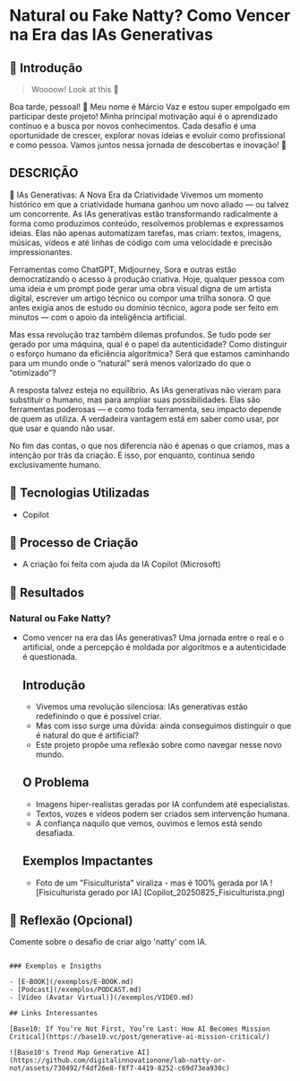 # Natural ou Fake Natty? Como Vencer na Era das IAs Generativas

## 🚀 Introdução

> Woooow! Look at this 👀

Boa tarde, pessoal! 👋 Meu nome é Márcio Vaz e estou super empolgado em participar deste projeto! Minha principal motivação aqui é o aprendizado contínuo e a busca por novos conhecimentos. Cada desafio é uma oportunidade de crescer, explorar novas ideias e evoluir como profissional e como pessoa. Vamos juntos nessa jornada de descobertas e inovação! 🚀

## DESCRIÇÃO

🤖 IAs Generativas: A Nova Era da Criatividade
Vivemos um momento histórico em que a criatividade humana ganhou um novo aliado — ou talvez um concorrente. As IAs generativas estão transformando radicalmente a forma como produzimos conteúdo, resolvemos problemas e expressamos ideias. Elas não apenas automatizam tarefas, mas criam: textos, imagens, músicas, vídeos e até linhas de código com uma velocidade e precisão impressionantes.

Ferramentas como ChatGPT, Midjourney, Sora e outras estão democratizando o acesso à produção criativa. Hoje, qualquer pessoa com uma ideia e um prompt pode gerar uma obra visual digna de um artista digital, escrever um artigo técnico ou compor uma trilha sonora. O que antes exigia anos de estudo ou domínio técnico, agora pode ser feito em minutos — com o apoio da inteligência artificial.

Mas essa revolução traz também dilemas profundos. Se tudo pode ser gerado por uma máquina, qual é o papel da autenticidade? Como distinguir o esforço humano da eficiência algorítmica? Será que estamos caminhando para um mundo onde o “natural” será menos valorizado do que o “otimizado”?

A resposta talvez esteja no equilíbrio. As IAs generativas não vieram para substituir o humano, mas para ampliar suas possibilidades. Elas são ferramentas poderosas — e como toda ferramenta, seu impacto depende de quem as utiliza. A verdadeira vantagem está em saber como usar, por que usar e quando não usar.

No fim das contas, o que nos diferencia não é apenas o que criamos, mas a intenção por trás da criação. E isso, por enquanto, continua sendo exclusivamente humano.



## 🤖 Tecnologias Utilizadas
- Copilot

## 🧐 Processo de Criação
- A criação foi feita com ajuda da IA Copilot (Microsoft)

## 🚀 Resultados
### Natural ou Fake Natty?
- Como vencer na era das IAs generativas?
  Uma jornada entre o real e o artificial, onde a percepção é moldada por algoritmos e a autenticidade é questionada.

  ## Introdução

  - Vivemos uma revolução silenciosa: IAs generativas estão redefinindo o que é possível criar.
  - Mas com isso surge uma dúvida: ainda conseguimos distinguir o que é natural do que é artificial?
  - Este projeto propõe uma reflexão sobre como navegar nesse novo mundo.

  ## O Problema

  - Imagens hiper-realistas geradas por IA confundem até especialistas.
  - Textos, vozes e vídeos podem ser criados sem intervenção humana.
  - A confiança naquilo que vemos, ouvimos e lemos está sendo desafiada.

  ## Exemplos Impactantes

  - Foto de um "Fisiculturista" viraliza - mas é 100% gerada por IA
    ![Fisiculturista gerado por IA] (Copilot_20250825_Fisiculturista.png)
    

## 💭 Reflexão (Opcional)
Comente sobre o desafio de criar algo 'natty' com IA.
```

### Exemplos e Insigths

- [E-BOOK](/exemplos/E-BOOK.md)
- [Podcast](/exemplos/PODCAST.md)
- [Vídeo (Avatar Virtual)](/exemplos/VIDEO.md)

## Links Interessantes

[Base10: If You’re Not First, You’re Last: How AI Becomes Mission Critical](https://base10.vc/post/generative-ai-mission-critical/)

![Base10's Trend Map Generative AI](https://github.com/digitalinnovationone/lab-natty-or-not/assets/730492/f4df26e8-f8f7-4419-8252-c69d73ea930c)

